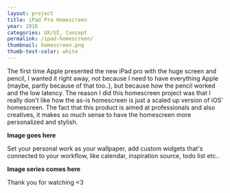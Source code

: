 ```yaml
---
layout: project
title: iPad Pro Homescreen
year: 2016
categories: UX/UI, Concept
permalink: /ipad-homescreen/
thumbnail: homescreen.png
thumb-text-color: white
---
```


The first time Apple presented the new iPad pro with the huge screen and pencil, I wanted it right away, not because I need to have everything Apple (maybe, partly because of that too..), but because how the pencil worked and the low latency. The reason I did this homescreen project was that I really don't like how the as-is homescreen is just a scaled up version of iOS' homescreen. The fact that this product is aimed at professionals and also creatives, it makes so much sense to have the homescreen more personalized and stylish.

**Image goes here**

Set your personal work as your wallpaper, add custom widgets that's connected to your workflow, like calendar, inspiration source, todo list etc..

**Image series comes here**

Thank you for watching <3
